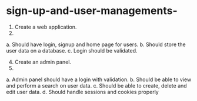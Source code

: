 # sign-up-and-user-managements-

1.	Create a web application.
2.	
a.	Should have login, signup and home page for users.
b.	Should store the user data on a database.
c.	Login should be validated.

4.	Create an admin panel.
5.	
a.	Admin panel should have a login with validation. 
b.	Should be able to view and perform a search on user data.
c.	Should be able to create, delete and edit user data.
d.	Should handle sessions and cookies properly
